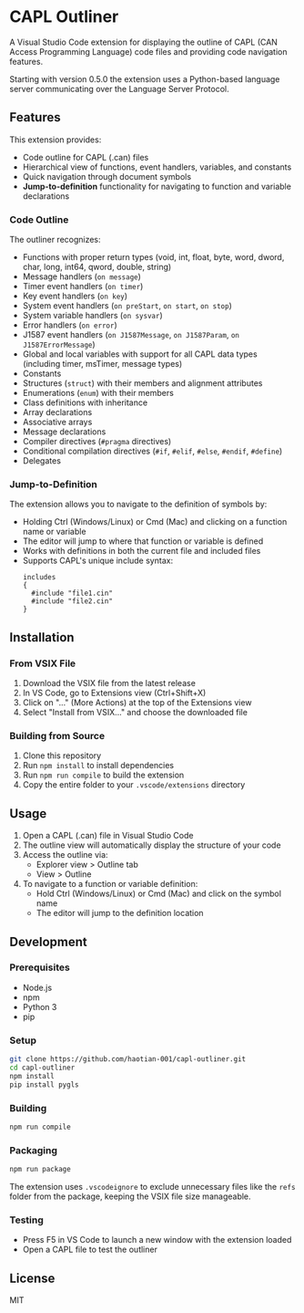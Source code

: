 # CAPL Outliner

A Visual Studio Code extension for displaying the outline of CAPL (CAN Access Programming Language) code files and providing code navigation features.

Starting with version 0.5.0 the extension uses a Python-based language server communicating over the Language Server Protocol.

## Features

This extension provides:
- Code outline for CAPL (.can) files
- Hierarchical view of functions, event handlers, variables, and constants
- Quick navigation through document symbols
- **Jump-to-definition** functionality for navigating to function and variable declarations

### Code Outline

The outliner recognizes:
- Functions with proper return types (void, int, float, byte, word, dword, char, long, int64, qword, double, string)
- Message handlers (`on message`)
- Timer event handlers (`on timer`)
- Key event handlers (`on key`)
- System event handlers (`on preStart`, `on start`, `on stop`)
- System variable handlers (`on sysvar`)
- Error handlers (`on error`)
- J1587 event handlers (`on J1587Message`, `on J1587Param`, `on J1587ErrorMessage`)
- Global and local variables with support for all CAPL data types (including timer, msTimer, message types)
- Constants
- Structures (`struct`) with their members and alignment attributes
- Enumerations (`enum`) with their members
- Class definitions with inheritance
- Array declarations
- Associative arrays
- Message declarations
- Compiler directives (`#pragma` directives)
- Conditional compilation directives (`#if`, `#elif`, `#else`, `#endif`, `#define`)
- Delegates

### Jump-to-Definition

The extension allows you to navigate to the definition of symbols by:
- Holding Ctrl (Windows/Linux) or Cmd (Mac) and clicking on a function name or variable
- The editor will jump to where that function or variable is defined
- Works with definitions in both the current file and included files
- Supports CAPL's unique include syntax: 
  ```
  includes
  {
    #include "file1.cin"
    #include "file2.cin"
  }
  ```

## Installation

### From VSIX File
1. Download the VSIX file from the latest release
2. In VS Code, go to Extensions view (Ctrl+Shift+X)
3. Click on "..." (More Actions) at the top of the Extensions view
4. Select "Install from VSIX..." and choose the downloaded file

### Building from Source
1. Clone this repository
2. Run `npm install` to install dependencies
3. Run `npm run compile` to build the extension
4. Copy the entire folder to your `.vscode/extensions` directory

## Usage

1. Open a CAPL (.can) file in Visual Studio Code
2. The outline view will automatically display the structure of your code
3. Access the outline via:
   - Explorer view > Outline tab 
   - View > Outline
4. To navigate to a function or variable definition:
   - Hold Ctrl (Windows/Linux) or Cmd (Mac) and click on the symbol name
   - The editor will jump to the definition location

## Development

### Prerequisites
- Node.js
- npm
- Python 3
- pip

### Setup
```bash
git clone https://github.com/haotian-001/capl-outliner.git
cd capl-outliner
npm install
pip install pygls
```

### Building
```bash
npm run compile
```

### Packaging
```bash
npm run package
```
The extension uses `.vscodeignore` to exclude unnecessary files like the `refs` folder from the package, keeping the VSIX file size manageable.

### Testing
- Press F5 in VS Code to launch a new window with the extension loaded
- Open a CAPL file to test the outliner

## License

MIT 